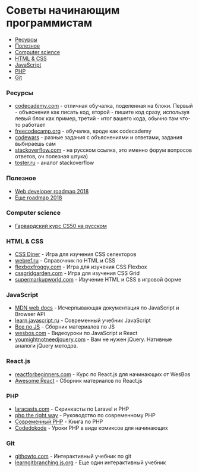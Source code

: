 # Советы начинающим программистам

- [Ресурсы](#Ресурсы)
- [Полезное](#Полезное)
- [Computer science](#computer-science)
- [HTML & CSS](#html--css)
- [JavaScript](#javascript)
- [PHP](#php)
- [Git](#git)

### Ресурсы

- [codecademy.com](https://www.codecademy.com/) - отличная обучалка, поделенная на блоки. Первый - объяснения как писать код, второй - пишите код сразу, используя левый блок как пример, третий - итог вашего кода, обычно там что-то работает
- [freecodecamp.org](https://www.freecodecamp.org/) - обучалка, вроде как codecademy
- [codewars](https://www.codewars.com/) - разные задания с объяснениями и ответами, задания выбираешь сам
- [stackoverflow.com](https://ru.stackoverflow.com/) - на русском ссылка, это именно форум вопросов ответов, оч полезная штука)
- [toster.ru](https://toster.ru/) - аналог stackoverflow

### Полезное

- [Web developer roadmap 2018](https://github.com/kamranahmedse/developer-roadmap/)
- [Еще roadmap 2018](https://proglib.io/p/web-developer-2018/)

### Computer science

- [Гарвардский курс CS50 на русском](https://habr.com/company/vertdider/blog/403823/)

### HTML & CSS

- [CSS Diner](https://flukeout.github.io/) - Игра для изучения CSS селекторов
- [webref.ru](https://webref.ru/) - Справочник по HTML и CSS
- [flexboxfroggy.com](https://flexboxfroggy.com/) - Игра для изучения CSS Flexbox
- [cssgridgarden.com](https://cssgridgarden.com/) - Игра для изучения CSS Grid
- [supermarkupworld.com](http://supermarkupworld.com/) - Изучение HTML и CSS в игровой форме


### JavaScript

- [MDN web docs](https://developer.mozilla.org/ru/docs/Web/JavaScript) - Исчерпывающая документация по JavaScript и Browser API
- [learn.javascript.ru](https://learn.javascript.ru/) - Современный учебник JavaScript
- [Все по JS](https://github.com/snipcart/learn-vanilla-js/) - Сборник материалов по JS
- [wesbos.com](https://wesbos.com/) - Видеоуроки по JavaScript и React
- [youmightnotneedjquery.com](http://youmightnotneedjquery.com/) - Вам не нужен jQuery. Нативные аналоги jQuery методов.

### React.js

- [reactforbeginners.com](https://reactforbeginners.com/) - Курс по React.js для начинающих от WesBos
- [Awesome React](https://github.com/enaqx/awesome-react/) - Сборник материалов по React.js

### PHP

- [laracasts.com](https://laracasts.com/) - Скринкасты по Laravel и PHP
- [php the right way](https://phptherightway.com/) - Руководство по современному PHP
- [Современный PHP](https://www.ozon.ru/context/detail/id/135695718/) - Книга по PHP
- [Codedokode](https://codedokode.github.io/phpbook) - Уроки PHP в виде комиксов для начинающих


### Git

- [githowto.com](https://githowto.com/) - Интерактивный учебник по git
- [learngitbranching.js.org](https://learngitbranching.js.org) - Еще один интерактивный учебник
